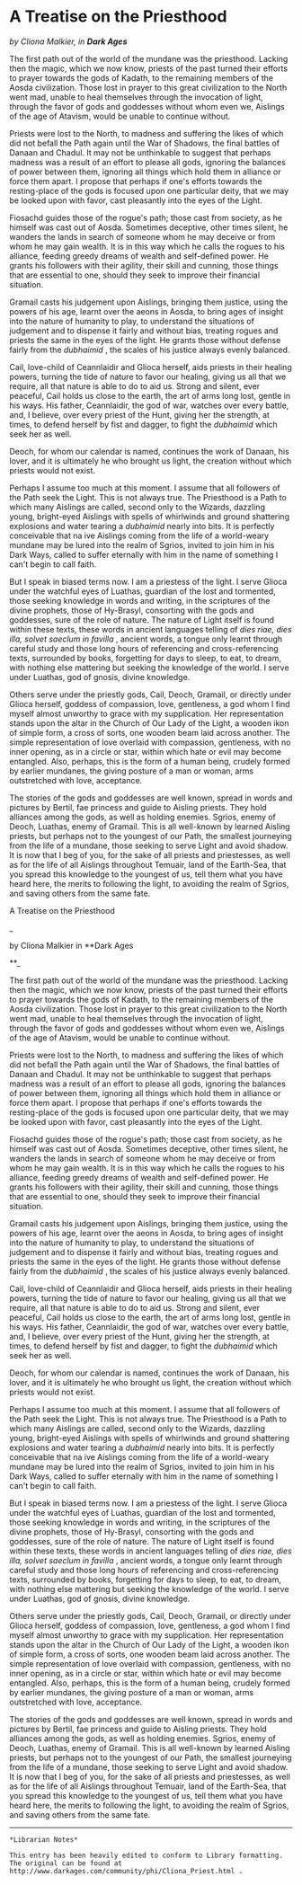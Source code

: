 # A Treatise on the Priesthood

_by Cliona Malkier, in **Dark Ages**_

The first path out of the world of the mundane was the priesthood. Lacking then
the magic, which we now know, priests of the past turned their efforts to
prayer towards the gods of Kadath, to the remaining members of the Aosda
civilization. Those lost in prayer to this great civilization to the North went
mad, unable to heal themselves through the invocation of light, through the
favor of gods and goddesses without whom even we, Aislings of the age of
Atavism, would be unable to continue without.

Priests were lost to the North, to madness and suffering the likes of which did
not befall the Path again until the War of Shadows, the final battles of Danaan
and Chadul. It may not be unthinkable to suggest that perhaps madness was a
result of an effort to please all gods, ignoring the balances of power between
them, ignoring all things which hold them in alliance or force them apart. I
propose that perhaps if one's efforts towards the resting-place of the gods is
focused upon one particular deity, that we may be looked upon with favor, cast
pleasantly into the eyes of the Light.

Fiosachd guides those of the rogue's path; those cast from society, as he
himself was cast out of Aosda. Sometimes deceptive, other times silent, he
wanders the lands in search of someone whom he may deceive or from whom he may
gain wealth. It is in this way which he calls the rogues to his alliance,
feeding greedy dreams of wealth and self-defined power. He grants his followers
with their agility, their skill and cunning, those things that are essential to
one, should they seek to improve their financial situation.

Gramail casts his judgement upon Aislings, bringing them justice, using the
powers of his age, learnt over the aeons in Aosda, to bring ages of insight
into the nature of humanity to play, to understand the situations of judgement
and to dispense it fairly and without bias, treating rogues and priests the
same in the eyes of the light. He grants those without defense fairly from the
_dubhaimid_ , the scales of his justice always evenly balanced.

Cail, love-child of Ceannlaidir and Glioca herself, aids priests in their
healing powers, turning the tide of nature to favor our healing, giving us all
that we require, all that nature is able to do to aid us. Strong and silent,
ever peaceful, Cail holds us close to the earth, the art of arms long lost,
gentle in his ways. His father, Ceannlaidir, the god of war, watches over every
battle, and, I believe, over every priest of the Hunt, giving her the strength,
at times, to defend herself by fist and dagger, to fight the _dubhaimid_ which
seek her as well.

Deoch, for whom our calendar is named, continues the work of Danaan, his lover,
and it is ultimately he who brought us light, the creation without which
priests would not exist.

Perhaps I assume too much at this moment. I assume that all followers of the
Path seek the Light. This is not always true. The Priesthood is a Path to which
many Aislings are called, second only to the Wizards, dazzling young,
bright-eyed Aislings with spells of whirlwinds and ground shattering explosions
and water tearing a _dubhaimid_ nearly into bits. It is perfectly conceivable
that na ive Aislings coming from the life of a world-weary mundane may be lured
into the realm of Sgrios, invited to join him in his Dark Ways, called to
suffer eternally with him in the name of something I can't begin to call faith.

But I speak in biased terms now. I am a priestess of the light. I serve Glioca
under the watchful eyes of Luathas, guardian of the lost and tormented, those
seeking knowledge in words and writing, in the scriptures of the divine
prophets, those of Hy-Brasyl, consorting with the gods and goddesses, sure of
the role of nature. The nature of Light itself is found within these texts,
these words in ancient languages telling of _dies riae, dies illa, solvet
saeclum in favilla_ , ancient words, a tongue only learnt through careful study
and those long hours of referencing and cross-referencing texts, surrounded by
books, forgetting for days to sleep, to eat, to dream, with nothing else
mattering but seeking the knowledge of the world. I serve under Luathas, god of
gnosis, divine knowledge.

Others serve under the priestly gods, Cail, Deoch, Gramail, or directly under
Glioca herself, goddess of compassion, love, gentleness, a god whom I find
myself almost unworthy to grace with my supplication. Her representation stands
upon the altar in the Church of Our Lady of the Light, a wooden ikon of simple
form, a cross of sorts, one wooden beam laid across another. The simple
representation of love overlaid with compassion, gentleness, with no inner
opening, as in a circle or star, within which hate or evil may become
entangled. Also, perhaps, this is the form of a human being, crudely formed by
earlier mundanes, the giving posture of a man or woman, arms outstretched with
love, acceptance.

The stories of the gods and goddesses are well known, spread in words and
pictures by Bertil, fae princess and guide to Aisling priests. They hold
alliances among the gods, as well as holding enemies. Sgrios, enemy of Deoch,
Luathas, enemy of Gramail. This is all well-known by learned Aisling priests,
but perhaps not to the youngest of our Path, the smallest journeying from the
life of a mundane, those seeking to serve Light and avoid shadow. It is now
that I beg of you, for the sake of all priests and priestesses, as well as for
the life of all Aislings throughout Temuair, land of the Earth-Sea, that you
spread this knowledge to the youngest of us, tell them what you have heard
here, the merits to following the light, to avoiding the realm of Sgrios, and
saving others from the same fate.

A Treatise on the Priesthood

_

by Cliona Malkier in **Dark Ages

**_



The first path out of the world of the mundane was the priesthood. Lacking
then the magic, which we now know, priests of the past turned their efforts to
prayer towards the gods of Kadath, to the remaining members of the Aosda
civilization. Those lost in prayer to this great civilization to the North
went mad, unable to heal themselves through the invocation of light, through
the favor of gods and goddesses without whom even we, Aislings of the age of
Atavism, would be unable to continue without.

Priests were lost to the North, to madness and suffering the likes of which
did not befall the Path again until the War of Shadows, the final battles of
Danaan and Chadul. It may not be unthinkable to suggest that perhaps madness
was a result of an effort to please all gods, ignoring the balances of power
between them, ignoring all things which hold them in alliance or force them
apart. I propose that perhaps if one's efforts towards the resting-place of
the gods is focused upon one particular deity, that we may be looked upon with
favor, cast pleasantly into the eyes of the Light.

Fiosachd guides those of the rogue's path; those cast from society, as he
himself was cast out of Aosda. Sometimes deceptive, other times silent, he
wanders the lands in search of someone whom he may deceive or from whom he may
gain wealth. It is in this way which he calls the rogues to his alliance,
feeding greedy dreams of wealth and self-defined power. He grants his
followers with their agility, their skill and cunning, those things that are
essential to one, should they seek to improve their financial situation.

Gramail casts his judgement upon Aislings, bringing them justice, using the
powers of his age, learnt over the aeons in Aosda, to bring ages of insight
into the nature of humanity to play, to understand the situations of judgement
and to dispense it fairly and without bias, treating rogues and priests the
same in the eyes of the light. He grants those without defense fairly from the
_dubhaimid_ , the scales of his justice always evenly balanced.

Cail, love-child of Ceannlaidir and Glioca herself, aids priests in their
healing powers, turning the tide of nature to favor our healing, giving us all
that we require, all that nature is able to do to aid us. Strong and silent,
ever peaceful, Cail holds us close to the earth, the art of arms long lost,
gentle in his ways. His father, Ceannlaidir, the god of war, watches over
every battle, and, I believe, over every priest of the Hunt, giving her the
strength, at times, to defend herself by fist and dagger, to fight the
_dubhaimid_ which seek her as well.

Deoch, for whom our calendar is named, continues the work of Danaan, his
lover, and it is ultimately he who brought us light, the creation without
which priests would not exist.

Perhaps I assume too much at this moment. I assume that all followers of the
Path seek the Light. This is not always true. The Priesthood is a Path to
which many Aislings are called, second only to the Wizards, dazzling young,
bright-eyed Aislings with spells of whirlwinds and ground shattering
explosions and water tearing a _dubhaimid_ nearly into bits. It is perfectly
conceivable that na ive Aislings coming from the life of a world-weary mundane
may be lured into the realm of Sgrios, invited to join him in his Dark Ways,
called to suffer eternally with him in the name of something I can't begin to
call faith.

But I speak in biased terms now. I am a priestess of the light. I serve Glioca
under the watchful eyes of Luathas, guardian of the lost and tormented, those
seeking knowledge in words and writing, in the scriptures of the divine
prophets, those of Hy-Brasyl, consorting with the gods and goddesses, sure of
the role of nature. The nature of Light itself is found within these texts,
these words in ancient languages telling of _dies riae, dies illa, solvet
saeclum in favilla_ , ancient words, a tongue only learnt through careful
study and those long hours of referencing and cross-referencing texts,
surrounded by books, forgetting for days to sleep, to eat, to dream, with
nothing else mattering but seeking the knowledge of the world. I serve under
Luathas, god of gnosis, divine knowledge.

Others serve under the priestly gods, Cail, Deoch, Gramail, or directly under
Glioca herself, goddess of compassion, love, gentleness, a god whom I find
myself almost unworthy to grace with my supplication. Her representation
stands upon the altar in the Church of Our Lady of the Light, a wooden ikon of
simple form, a cross of sorts, one wooden beam laid across another. The simple
representation of love overlaid with compassion, gentleness, with no inner
opening, as in a circle or star, within which hate or evil may become
entangled. Also, perhaps, this is the form of a human being, crudely formed by
earlier mundanes, the giving posture of a man or woman, arms outstretched with
love, acceptance.

The stories of the gods and goddesses are well known, spread in words and
pictures by Bertil, fae princess and guide to Aisling priests. They hold
alliances among the gods, as well as holding enemies. Sgrios, enemy of Deoch,
Luathas, enemy of Gramail. This is all well-known by learned Aisling priests,
but perhaps not to the youngest of our Path, the smallest journeying from the
life of a mundane, those seeking to serve Light and avoid shadow. It is now
that I beg of you, for the sake of all priests and priestesses, as well as for
the life of all Aislings throughout Temuair, land of the Earth-Sea, that you
spread this knowledge to the youngest of us, tell them what you have heard
here, the merits to following the light, to avoiding the realm of Sgrios, and
saving others from the same fate.

***

```
*Librarian Notes*

This entry has been heavily edited to conform to Library formatting.
The original can be found at http://www.darkages.com/community/phi/Cliona_Priest.html .
```

